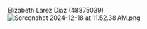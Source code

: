Elizabeth Larez Diaz (48875039)
![Screenshot 2024-12-18 at 11.52.38 AM.png](Screenshot%202024-12-18%20at%2011.52.38%E2%80%AFAM.png)